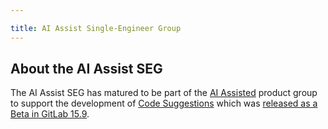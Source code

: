 ```yaml
---

title: AI Assist Single-Engineer Group
---
```








## About the AI Assist SEG

The AI Assist SEG has matured to be part of the 
[AI Assisted](https://about.gitlab.com/handbook/engineering/development/data-science/ai-assisted/) product group to support the development of [Code Suggestions](/direction/modelops/ai_assisted/code_suggestions/) which was [released as a Beta in GitLab 15.9](https://about.gitlab.com/releases/2023/02/22/gitlab-15-9-released/#code-suggestions-available-in-closed-beta). 

